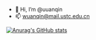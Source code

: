 - 👋 Hi, I’m @uuanqin
- 📫 wuanqin@mail.ustc.edu.cn

[![Anurag's GitHub stats](https://github-readme-stats.vercel.app/api?username=uuanqin)](https://github.com/anuraghazra/github-readme-stats)


<!---
uuanqin/uuanqin is a ✨ special ✨ repository because its `README.md` (this file) appears on your GitHub profile.
You can click the Preview link to take a look at your changes.
--->
